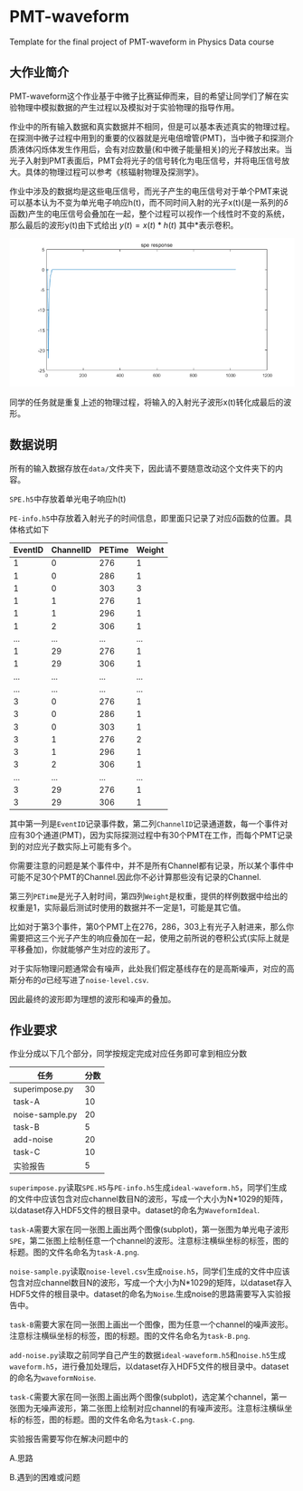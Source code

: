 # PMT-waveform

Template for the final project of PMT-waveform in Physics Data course

## 大作业简介

PMT-waveform这个作业基于中微子比赛延伸而来，目的希望让同学们了解在实验物理中模拟数据的产生过程以及模拟对于实验物理的指导作用。

作业中的所有输入数据和真实数据并不相同，但是可以基本表述真实的物理过程。在探测中微子过程中用到的重要的仪器就是光电倍增管(PMT)，当中微子和探测介质液体闪烁体发生作用后，会有对应数量(和中微子能量相关)的光子释放出来。当光子入射到PMT表面后，PMT会将光子的信号转化为电压信号，并将电压信号放大。具体的物理过程可以参考《核辐射物理及探测学》。

作业中涉及的数据均是这些电压信号，而光子产生的电压信号对于单个PMT来说可以基本认为不变为单光电子响应h(t)，而不同时间入射的光子x(t)(是一系列的$\delta$函数)产生的电压信号会叠加在一起，整个过程可以视作一个线性时不变的系统，那么最后的波形y(t)由下式给出
$y(t)=x(t)*h(t)$
其中*表示卷积。

![h(t)](data/SPEResponse.png)

同学的任务就是重复上述的物理过程，将输入的入射光子波形x(t)转化成最后的波形。

## 数据说明

所有的输入数据存放在`data/`文件夹下，因此请不要随意改动这个文件夹下的内容。

`SPE.h5`中存放着单光电子响应h(t)

`PE-info.h5`中存放着入射光子的时间信息，即里面只记录了对应$\delta$函数的位置。具体格式如下


| EventID | ChannelID | PETime | Weight |
|---------|-----------|--------|--------|
|    1    |     0     |   276  |    1   |
|    1    |     0     |   286  |    1   |
|    1    |     0     |   303  |    3   |
|    1    |     1     |   276  |    1   |
|    1    |     1     |   296  |    1   |
|    1    |     2     |   306  |    1   |
|...|...|...|...|
|    1    |     29    |   276  |    1   |
|    1    |     29    |   306  |    1   |
|...|...|...|...|
|...|...|...|...|
|    3    |     0     |   276  |    1   |
|    3    |     0     |   286  |    1   |
|    3    |     0     |   303  |    1   |
|    3    |     1     |   276  |    2   |
|    3    |     1     |   296  |    1   |
|    3    |     2     |   306  |    1   |
|...|...|...|...|
|    3    |     29    |   276  |    1   |
|    3    |     29    |   306  |    1   |

其中第一列是`EventID`记录事件数，第二列`ChannelID`记录通道数，每一个事件对应有30个通道(PMT)，因为实际探测过程中有30个PMT在工作，而每个PMT记录到的对应光子数实际上可能有多个。

你需要注意的问题是某个事件中，并不是所有Channel都有记录，所以某个事件中可能不足30个PMT的Channel.因此你不必计算那些没有记录的Channel.

第三列`PETime`是光子入射时间，第四列`Weight`是权重，提供的样例数据中给出的权重是1，实际最后测试时使用的数据并不一定是1，可能是其它值。

比如对于第3个事件，第0个PMT上在276，286，303上有光子入射进来，那么你需要把这三个光子产生的响应叠加在一起，使用之前所说的卷积公式(实际上就是平移叠加)，你就能够产生对应的波形了。



对于实际物理问题通常会有噪声，此处我们假定基线存在的是高斯噪声，对应的高斯分布的$\sigma$已经写进了`noise-level.csv`.

因此最终的波形即为理想的波形和噪声的叠加。
## 作业要求

作业分成以下几个部分，同学按规定完成对应任务即可拿到相应分数

|   任务           | 分数|
|------------------|----|
|  superimpose.py  | 30 |
|  task-A          | 10 |
|  noise-sample.py | 20 |
|  task-B          | 5  |
|  add-noise       | 20 |
|  task-C          | 10 |
|  实验报告         | 5  |

`superimpose.py`读取`SPE.H5`与`PE-info.h5`生成`ideal-waveform.h5`，同学们生成的文件中应该包含对应channel数目N的波形，写成一个大小为N*1029的矩阵，以dataset存入HDF5文件的根目录中。dataset的命名为`WaveformIdeal`.

`task-A`需要大家在同一张图上画出两个图像(subplot)，第一张图为单光电子波形`SPE`，第二张图上绘制任意一个channel的波形。注意标注横纵坐标的标签，图的标题。图的文件名命名为`task-A.png`.

`noise-sample.py`读取`noise-level.csv`生成`noise.h5`，同学们生成的文件中应该包含对应channel数目N的波形，写成一个大小为N*1029的矩阵，以dataset存入HDF5文件的根目录中。dataset的命名为`Noise`.生成noise的思路需要写入实验报告中。

`task-B`需要大家在同一张图上画出一个图像，图为任意一个channel的噪声波形。注意标注横纵坐标的标签，图的标题。图的文件名命名为`task-B.png`.

`add-noise.py`读取之前同学自己产生的数据`ideal-waveform.h5`和`noise.h5`生成`waveform.h5`，进行叠加处理后，以dataset存入HDF5文件的根目录中。dataset的命名为`waveformNoise`.

`task-C`需要大家在同一张图上画出两个图像(subplot)，选定某个channel，第一张图为无噪声波形，第二张图上绘制对应channel的有噪声波形。注意标注横纵坐标的标签，图的标题。图的文件名命名为`task-C.png`.

实验报告需要写你在解决问题中的

A.思路

B.遇到的困难或问题